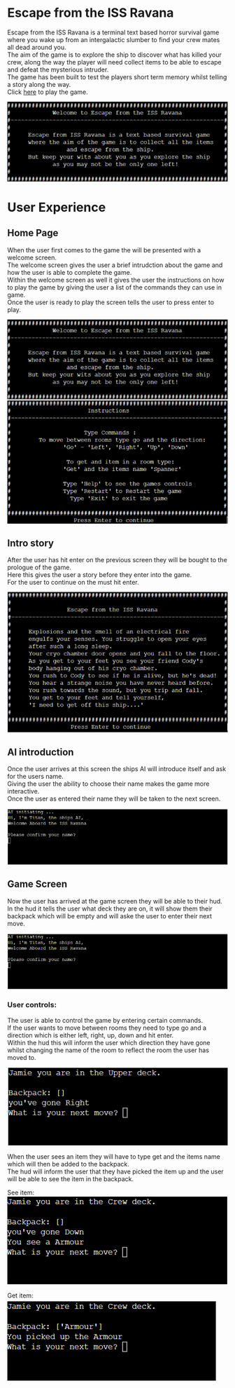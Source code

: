 # Escape from the ISS Ravana
Escape from the ISS Ravana is a terminal text based horror survival game where you wake up from an intergalactic slumber to find your crew mates all dead around you.<br> 
The aim of the game is to explore the ship to discover what has killed your crew, along the way the player will need collect items to be able to escape and defeat the mysterious intruder.<br>
The game has been built to test the players short term memory whilst telling a story along the way.<br>
Click <a href="https://escape-from-the-iss-ravana.herokuapp.com/" target=" _blank">here</a> to play the game. 

<img src="./images/intro.png">


# User Experience
## Home Page
When the user first comes to the game the will be presented with a welcome screen.<br>
The welcome screen gives the user a brief intrudction about the game and how the user is able to complete the game.<br>
Within the welcome screen as well it gives the user the instructions on how to play the game by giving the user a list of the commands they can use in game.<br>
Once the user is ready to play the screen tells the user to press enter to play.

<img src="./images/intro.png"><br>
<img src="./images/instructions.png">

## Intro story 
After the user has hit enter on the previous screen they will be bought to the prologue of the game.<br>
Here this gives the user a story before they enter into the game. <br>
For the user to continue on the must hit enter.

<img src="./images/story.png">

## AI introduction
Once the user arrives at this screen the ships AI will introduce itself and ask for the users name.<br>
Giving the user the ability to choose their name makes the game more interactive.<br>
Once the user as entered their name they will be taken to the next screen.<br>

<img src="./images/name.png">

## Game Screen
Now the user has arrived at the game screen they will be able to their hud.<br>
In the hud it tells the user what deck they are on, it will show them their backpack which will be empty and will aske the user to enter their next move.<br>

<img src="./images/main.png">

### User controls:
The user is able to control the game by entering certain commands.<br> 
If the user wants to move between rooms they need to type go and a direction which is either left, right, up, down and hit enter.<br>
Within the hud this will inform the user which direction they have gone whilst changing the name of the room to reflect the room the user has moved to.

<img src="./images/movement.png">

When the user sees an item they will have to type get and the items name which will then be added to the backpack.<br>
The hud will inform the user that they have picked the item up and the user will be able to see the item in the backpack.

See item:<br>
<img src="./images/item-see.png">

Get item:<br>
<img src="./images/item-get.png">